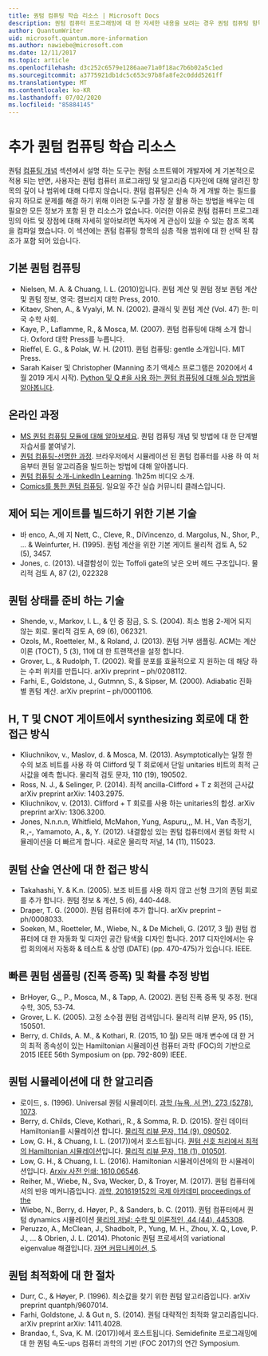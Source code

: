 ```yaml
---
title: 퀀텀 컴퓨팅 학습 리소스 | Microsoft Docs
description: 퀀텀 컴퓨터 프로그래밍에 대 한 자세한 내용을 보려는 경우 퀀텀 컴퓨팅 항목의 심층 검사가 포함 된 참조 목록입니다.
author: QuantumWriter
uid: microsoft.quantum.more-information
ms.author: nawiebe@microsoft.com
ms.date: 12/11/2017
ms.topic: article
ms.openlocfilehash: d3c252c6579e1286aae71a0f18ac7b6b02a5c1ed
ms.sourcegitcommit: a3775921db1dc5c653c97b8fa8fe2c0ddd5261ff
ms.translationtype: MT
ms.contentlocale: ko-KR
ms.lasthandoff: 07/02/2020
ms.locfileid: "85884145"
---
```

# <a name="more-quantum-computing-learning-resources"></a>추가 퀀텀 컴퓨팅 학습 리소스

퀀텀 [컴퓨팅 개념](xref:microsoft.quantum.concepts.intro) 섹션에서 설명 하는 도구는 퀀텀 소프트웨어 개발자에 게 기본적으로 적용 되는 반면, 사용자는 퀀텀 컴퓨터 프로그래밍 및 알고리즘 디자인에 대해 알려진 항목의 깊이 나 범위에 대해 다루지 않습니다.  퀀텀 컴퓨팅은 신속 하 게 개발 하는 필드를 유지 하므로 문제를 해결 하기 위해 이러한 도구를 가장 잘 활용 하는 방법을 배우는 데 필요한 모든 정보가 포함 된 한 리소스가 없습니다.  이러한 이유로 퀀텀 컴퓨터 프로그래밍의 아트 및 장점에 대해 자세히 알아보려면 독자에 게 관심이 있을 수 있는 참조 목록을 컴파일 했습니다.
이 섹션에는 퀀텀 컴퓨팅 항목의 심층 적용 범위에 대 한 선택 된 참조가 포함 되어 있습니다.

## <a name="basic-quantum-computing"></a>기본 퀀텀 컴퓨팅 ##

+ Nielsen, M. A. & Chuang, I. L. (2010)입니다. 퀀텀 계산 및 퀀텀 정보 퀀텀 계산 및 퀀텀 정보, 영국: 캠브리지 대학 Press, 2010.
+ Kitaev, Shen, A., & Vyalyi, M. N. (2002). 클래식 및 퀀텀 계산 (Vol. 47) 한: 미국 수학 사회.
+ Kaye, P., Laflamme, R., & Mosca, M. (2007). 퀀텀 컴퓨팅에 대해 소개 합니다. Oxford 대학 Press를 누릅니다.
+ Rieﬀel, E. G., & Polak, W. H. (2011). 퀀텀 컴퓨팅: gentle 소개입니다. MIT Press.
+ Sarah Kaiser 및 Christopher (Manning 초기 액세스 프로그램은 2020에서 4 월 2019 게시 시작). [Python 및 Q #을 사용 하는 퀀텀 컴퓨팅에 대해 실습 방법을 알아봅니다](https://www.manning.com/books/learn-quantum-computing-with-python-and-q-sharp).

## <a name="online-courses"></a>온라인 과정 ##

+ [MS 퀀텀 컴퓨팅 모듈에 대해 알아보세요](https://docs.microsoft.com/users/buildcollections2020-6557/collections/1o2iogrmn8x4r). 퀀텀 컴퓨팅 개념 및 방법에 대 한 단계별 자습서를 붙여넣기. 
+ [퀀텀 컴퓨팅-선명한 과정](https://brilliant.org/courses/quantum-computing/). 브라우저에서 시뮬레이션 된 퀀텀 컴퓨터를 사용 하 여 처음부터 퀀텀 알고리즘을 빌드하는 방법에 대해 알아봅니다.
+ [퀀텀 컴퓨팅 소개-LinkedIn Learning](https://www.linkedin.com/learning/introduction-to-quantum-computing). 1h25m 비디오 소개. 
+ [Comics를 통한 퀀텀 컴퓨팅](https://hackaday.io/project/168554-introduction-to-quantum-computing). 일요일 주간 실습 커뮤니티 클래스입니다. 

## <a name="elementary-techniques-for-building-controlled-gates"></a>제어 되는 게이트를 빌드하기 위한 기본 기술 ##

+ 바 enco, A.,에 지 Nett, C., Cleve, R., DiVincenzo, d. Margolus, N., Shor, P., ... & Weinfurter, H. (1995). 퀀텀 계산을 위한 기본 게이트 물리적 검토 A, 52 (5), 3457.
+ Jones, c. (2013). 내결함성이 있는 Toffoli gate의 낮은 오버 헤드 구조입니다. 물리적 검토 A, 87 (2), 022328

## <a name="techniques-for-preparing-quantum-states"></a>퀀텀 상태를 준비 하는 기술 ##

+ Shende, v., Markov, I. L., & 인 중 잠금, S. S. (2004). 최소 범용 2-제어 되지 않는 회로. 물리적 검토 A, 69 (6), 062321.
+ Ozols, M., Roetteler, M., & Roland, J. (2013). 퀀텀 거부 샘플링. ACM는 계산 이론 (TOCT), 5 (3), 11에 대 한 트랜잭션을 설정 합니다.
+ Grover, L., & Rudolph, T. (2002). 확률 분포를 효율적으로 지 원하는 데 해당 하는 수퍼 위치를 만듭니다. arXiv preprint – ph/0208112.
+ Farhi, E., Goldstone, J., Gutmnn, S., & Sipser, M. (2000). Adiabatic 진화 별 퀀텀 계산. arXiv preprint – ph/0001106.

## <a name="approaches-for-synthesizing-circuits-out-of-h-t-and-cnot-gates"></a>H, T 및 CNOT 게이트에서 synthesizing 회로에 대 한 접근 방식 ##

+ Kliuchnikov, v., Maslov, d. & Mosca, M. (2013). Asymptotically는 일정 한 수의 보조 비트를 사용 하 여 Clifford 및 T 회로에서 단일 unitaries 비트의 최적 근사값을 예측 합니다. 물리적 검토 문자, 110 (19), 190502.
+ Ross, N. J., & Selinger, P. (2014). 최적 ancilla-Clifford + T z 회전의 근사값 arXiv preprint arXiv: 1403.2975.
+ Kliuchnikov, v. (2013). Clifford + T 회로를 사용 하는 unitaries의 합성. arXiv preprint arXiv: 1306.3200.
+ Jones, N.n.n.n, Whitfield, McMahon, Yung, Aspuru,,, M. H., Van 측정기, R.,-, Yamamoto, A., &, Y. (2012). 내결함성 있는 퀀텀 컴퓨터에서 퀀텀 화학 시뮬레이션을 더 빠르게 합니다. 새로운 물리학 저널, 14 (11), 115023.

## <a name="approaches-for-quantum-arithmetic"></a>퀀텀 산술 연산에 대 한 접근 방식 ##

+ Takahashi, Y. & K.n. (2005). 보조 비트를 사용 하지 않고 선형 크기의 퀀텀 회로를 추가 합니다. 퀀텀 정보 & 계산, 5 (6), 440-448.
+ Draper, T. G. (2000). 퀀텀 컴퓨터에 추가 합니다. arXiv preprint – ph/0008033.
+ Soeken, M., Roetteler, M., Wiebe, N., & De Micheli, G. (2017, 3 월) 퀀텀 컴퓨터에 대 한 자동화 및 디자인 공간 탐색을 디자인 합니다. 2017 디자인에서는 유럽 회의에서 자동화 & 테스트 & 상영 (DATE) (pp. 470-475)가 있습니다. IEEE.

## <a name="methods-for-fast-quantum-sampling-amplitude-amplification-and-probability-estimation"></a>빠른 퀀텀 샘플링 (진폭 증폭) 및 확률 추정 방법 ##

+ BrHoyer, G.,, P., Mosca, M., & Tapp, A. (2002). 퀀텀 진폭 증폭 및 추정. 현대 수학, 305, 53-74.
+ Grover, L. K. (2005). 고정 소수점 퀀텀 검색입니다. 물리적 리뷰 문자, 95 (15), 150501.
+ Berry, d. Childs, A. M., & Kothari, R. (2015, 10 월) 모든 매개 변수에 대 한 거의 최적 종속성이 있는 Hamiltonian 시뮬레이션 컴퓨터 과학 (FOC)의 기반으로 2015 IEEE 56th Symposium on (pp. 792-809) IEEE.

## <a name="algorithms-for-quantum-simulation"></a>퀀텀 시뮬레이션에 대 한 알고리즘 ##

+ 로이드, s. (1996). Universal 퀀텀 시뮬레이터. [과학 (뉴욕, 서 면), 273 (5278), 1073](http://doi.org/10.1126/science.273.5278.1073).
+ Berry, d. Childs, Cleve, Kothari,, R., & Somma, R. D. (2015). 잘린 데이터 Hamiltonian를 시뮬레이션 합니다. [물리적 리뷰 문자, 114 (9), 090502](http://doi.org/10.1103/PhysRevLett.114.090502).
+ Low, G. H., & Chuang, I. L. (2017))에서 호스트됩니다. [퀀텀 신호 처리에서 최적의 Hamiltonian 시뮬레이션](https://arxiv.org/abs/1606.02685)입니다. [물리적 리뷰 문자, 118 (1), 010501](http://doi.org/10.1103/PhysRevLett.118.010501).
+ Low, G. H., & Chuang, I. L. (2016). Hamiltonian 시뮬레이션에의 한 시뮬레이션입니다. [Arxiv 사전 인쇄: 1610.06546](https://arxiv.org/abs/1610.06546).
+ Reiher, M., Wiebe, N., Sva, Wecker, D., & Troyer, M. (2017). 퀀텀 컴퓨터에서의 반응 메커니즘입니다. [과학, 201619152의 국제 아카데미 proceedings of the](http://doi.org/10.1073/pnas.1619152114)
+ Wiebe, N., Berry, d. Høyer, P., & Sanders, b. C. (2011). 퀀텀 컴퓨터에서 퀀텀 dynamics 시뮬레이션 [물리의 저널: 수학 및 이론적인, 44 (44), 445308](http://doi.org/10.1088/1751-8113/44/44/445308).
+ Peruzzo, A., McClean, J., Shadbolt, P., Yung, M. H., Zhou, X. Q., Love, P. J., ... & Obrien, J. L. (2014). Photonic 퀀텀 프로세서의 variational eigenvalue 해결입니다. [자연 커뮤니케이션, 5](http://doi.org/10.1038/ncomms5213).

## <a name="procedures-for-quantum-optimization"></a>퀀텀 최적화에 대 한 절차 ##

+ Durr, C., & Høyer, P. (1996). 최소값을 찾기 위한 퀀텀 알고리즘입니다. arXiv preprint quantph/9607014.
+ Farhi, Goldstone, J. & Gut n, S. (2014). 퀀텀 대략적인 최적화 알고리즘입니다. arXiv preprint arXiv: 1411.4028.
+ Brandao, f., Sva, K. M. (2017))에서 호스트됩니다. Semidefinite 프로그래밍에 대 한 퀀텀 속도-ups 컴퓨터 과학의 기반 (FOC 2017)의 연간 Symposium.
